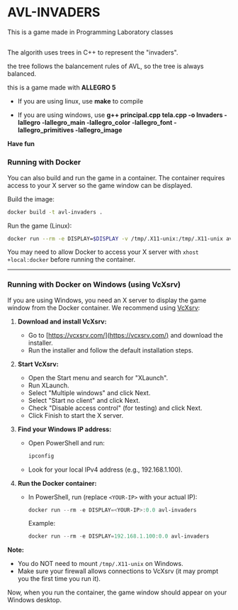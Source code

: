 # AVL-INVADERS

This is a game made in Programming Laboratory classes

##
The algorith uses trees in C++ to represent the "invaders".

the tree follows the balancement rules of AVL, so the tree is always balanced.

this is a game made with **ALLEGRO 5**

- If you are using linux, use **make** to compile

- If you are using windows, use **g++  principal.cpp tela.cpp  -o Invaders  -lallegro -lallegro_main  -lallegro_color -lallegro_font -lallegro_primitives -lallegro_image**

**Have fun**

### Running with Docker

You can also build and run the game in a container. The container
requires access to your X server so the game window can be displayed.

Build the image:

```bash
docker build -t avl-invaders .
```

Run the game (Linux):

```bash
docker run --rm -e DISPLAY=$DISPLAY -v /tmp/.X11-unix:/tmp/.X11-unix avl-invaders
```

You may need to allow Docker to access your X server with
`xhost +local:docker` before running the container.

---

### Running with Docker on Windows (using VcXsrv)

If you are using Windows, you need an X server to display the game window from the Docker container. We recommend using [VcXsrv](https://vcxsrv.com/):

1. **Download and install VcXsrv:**
   - Go to [https://vcxsrv.com/](https://vcxsrv.com/) and download the installer.
   - Run the installer and follow the default installation steps.

2. **Start VcXsrv:**
   - Open the Start menu and search for "XLaunch".
   - Run XLaunch.
   - Select "Multiple windows" and click Next.
   - Select "Start no client" and click Next.
   - Check "Disable access control" (for testing) and click Next.
   - Click Finish to start the X server.

3. **Find your Windows IP address:**
   - Open PowerShell and run:
     ```powershell
     ipconfig
     ```
   - Look for your local IPv4 address (e.g., 192.168.1.100).

4. **Run the Docker container:**
   - In PowerShell, run (replace `<YOUR-IP>` with your actual IP):
     ```powershell
     docker run --rm -e DISPLAY=<YOUR-IP>:0.0 avl-invaders
     ```
     Example:
     ```powershell
     docker run --rm -e DISPLAY=192.168.1.100:0.0 avl-invaders
     ```

**Note:**
- You do NOT need to mount `/tmp/.X11-unix` on Windows.
- Make sure your firewall allows connections to VcXsrv (it may prompt you the first time you run it).

Now, when you run the container, the game window should appear on your Windows desktop.
